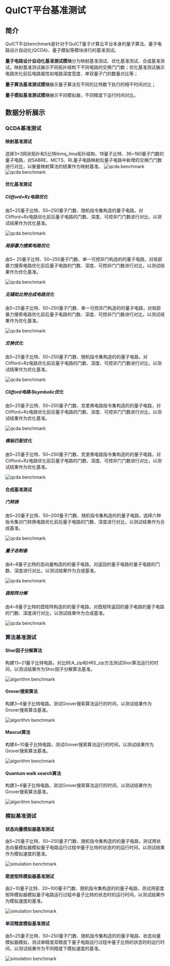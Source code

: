 # QuICT平台基准测试

## 简介

QuICT平台benchmark是针对于QuICT量子计算云平台本身的量子算法、量子电路设计自动化(QCDA)、量子模拟等模块进行的基准测试。

**量子电路设计自动化基准测试模块**分为映射基准测试、优化基准测试、合成基准测试。映射基准测试展示不同拓扑结构下不同电路的交换门门数；优化基准测试展示电路优化前后电路属性如电路深度宽度、单双量子门的数量对比等；

**量子算法基准测试模块**展示量子算法在不同的比特数下执行的相干时间对比；

**量子模拟基准测试模块**展示不同模拟器，不同精度下运行时间对比。

## 数据分析展示

### QCDA基准测试

#### 映射基准测试

选择3×3网状拓扑和5比特ibmq_lima拓扑结构、18量子比特、36~180量子门数的量子电路，对SABRE、MCTS、RL量子电路映射后量子电路中新增的交换门门数进行对比，以衡量映射算法的结果作为映射基准。
![qcda benchmark](assets/images/QuICTbenchmark/qcda_benchmark/mapping_benchmark/mapping_test_grid.png)
![qcda benchmark](assets/images/QuICTbenchmark/qcda_benchmark/mapping_benchmark/mapping_test_tshape.png)

#### 优化基准测试

##### Clifford+Rz电路优化

由5~25量子比特、50~250量子门数、随机指令集构造的量子电路，对Clifford+Rz电路优化前后量子电路的门数、深度、可控非门门数进行对比，以测试结果作为优化基准。

![qcda benchmark](assets/images/QuICTbenchmark/qcda_benchmark/optimization_benchmark/QuICT%20Clifford_Rz_Optimization%20test.png)

##### 局部暴力搜索电路优化

由5~ 25量子比特、50~250量子门数、单一可控非门构造的的量子电路，对局部暴力搜索电路优化前后量子电路的门数、深度、可控非门门数进行对比，以测试结果作为优化基准。

![qcda benchmark](assets/images/QuICTbenchmark/qcda_benchmark/optimization_benchmark/QuICT%20cnot_local_force%20test.png)

##### 无辅助比特合成电路优化

由5~25量子比特、50~250量子门数、单一可控非门构造的的量子电路，对局部暴力搜索电路优化前后量子电路的门数、深度、可控非门门数进行对比，以测试结果作为优化基准。

![qcda benchmark](assets/images/QuICTbenchmark/qcda_benchmark/optimization_benchmark/QuICT%20cnot_without_ancilla%20test.png)

##### 交换优化

由5~25量子比特、50~250量子门数、随机指令集构造的的量子电路，对Clifford+Rz电路优化前后量子电路的门数、深度、可控非门门数进行对比，以测试结果作为优化基准。

![qcda benchmark](assets/images/QuICTbenchmark/qcda_benchmark/optimization_benchmark/QuICT%20Commutative_Optimization%20test.png)

##### Clifford电路与symbolic优化

由5~25量子比特、50~250量子门数、克里弗电路指令集构造的的量子电路，对Clifford+Rz电路优化前后量子电路的门数、深度、可控非门门数进行对比，以测试结果作为优化基准。

![qcda benchmark](assets/images/QuICTbenchmark/qcda_benchmark/optimization_benchmark/QuICT%20Symbolic_Clifford_Optimization%20test.png)

##### 模板匹配优化

由5~25量子比特、50~250量子门数、克里弗电路指令集构造的的量子电路，对Clifford+Rz电路优化前后量子电路的门数、深度、可控非门门数进行对比，以测试结果作为优化基准。

![qcda benchmark](assets/images/QuICTbenchmark/qcda_benchmark/optimization_benchmark/QuICT%20Template_Optimization%20test.png)

#### 合成基准测试

##### 门转换

由5~20量子比特、50~200量子门数、随机指令集构造的的量子电路，选择六种指令集对门转换电路优化前后量子电路的门数、深度进行对比，以测试结果作为合成基准。

![qcda benchmark](assets/images/QuICTbenchmark/qcda_benchmark/synthesis_benchmark/QuICT_gate_transform_test.png)

##### 量子态制备

由4~8量子比特的态向量构造的的量子电路，对返回的量子电路的量子电路的门数、深度进行对比，以测试结果作为合成基准。

![qcda benchmark](assets/images/QuICTbenchmark/qcda_benchmark/synthesis_benchmark/QuICT_Quantum_state_preparation_test.png)

##### 酉矩阵分解

由4~8量子比特的酉矩阵构造的的量子电路，对酉矩阵返回的量子电路的量子电路的门数、深度进行对比，以测试结果作为合成基准。

![qcda benchmark](assets/images/QuICTbenchmark/qcda_benchmark/synthesis_benchmark/QuICT_unitary_decomposition_test.png)

### 算法基准测试

#### Shor因子分解算法

构建13~21量子比特电路，对比BEA_zip和HRS_zip方法测试Shor算法运行的时间，以测试结果作为Shor因子分解算法基准。

![algorithm benchmark](assets/images/QuICTbenchmark/algorithm_benchmark/QuICT_shor_algorithm_test.png)

#### Grover搜索算法

构建3~6量子比特电路，测试Grover搜索算法运行的时间，以测试结果作为Grover搜索算法基准。

![algorithm benchmark](assets/images/QuICTbenchmark/algorithm_benchmark/QuICT_grover_algorithm_test.png)

#### Maxcut算法

构建4~10量子比特电路，测试Grover搜索算法运行的时间，以测试结果作为Grover搜索算法基准。

![algorithm benchmark](assets/images/QuICTbenchmark/algorithm_benchmark/QuICT_maxcut_test.png)

#### Quantum walk search算法

构建3~8量子比特电路，测试Grover搜索算法运行的时间，以测试结果作为Grover搜索算法基准。

![algorithm benchmark](assets/images/QuICTbenchmark/algorithm_benchmark/QuICT_quantum_walk_search_test.png)

### 模拟基准测试

#### 状态向量模拟器基准测试

由5~25量子比特、50~250量子门数、随机指令集构造的的量子电路，测试用状态向量模拟器模拟量子电路运行过程中量子比特的状态时的运行时间，以测试结果作为模拟速度的基准。

![simulation benchmark](assets/images/QuICTbenchmark/simulation_benchmark/QuICT_state_vector_simulation_test.png)

#### 密度矩阵模拟器基准测试

由2~10量子比特、20~100量子门数、随机指令集构造的的量子电路，测试用密度矩阵模拟器模拟量子电路运行过程中量子比特的状态时的运行时间，以测试结果作为模拟速度的基准。

![simulation benchmark](assets/images/QuICTbenchmark/simulation_benchmark/QuICT_density_maxtix_simulation_test.png)

#### 单双精度模拟基准测试

由5~25量子比特、50~250量子门数、随机指令集构造的的量子电路、状态向量模拟器模拟，测试单精度双精度下量子电路运行过程中量子比特的状态时的运行时间，以测试结果作为不同精度下模拟速度的基准。

![simulation benchmark](assets/images/QuICTbenchmark/simulation_benchmark/QuICT_simulation_precision_test.png)